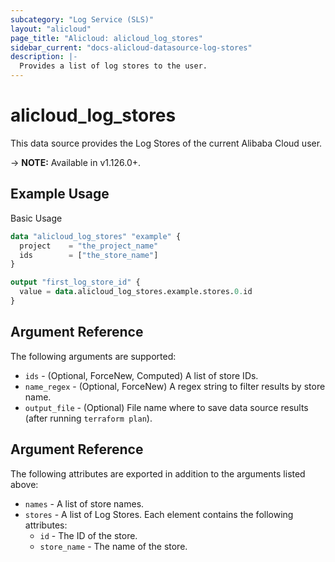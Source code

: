 ```yaml
---
subcategory: "Log Service (SLS)"
layout: "alicloud"
page_title: "Alicloud: alicloud_log_stores"
sidebar_current: "docs-alicloud-datasource-log-stores"
description: |-
  Provides a list of log stores to the user.
---
```


# alicloud\_log\_stores

This data source provides the Log Stores of the current Alibaba Cloud user.

-> **NOTE:** Available in v1.126.0+.

## Example Usage

Basic Usage

```terraform
data "alicloud_log_stores" "example" {
  project    = "the_project_name"
  ids        = ["the_store_name"]
}

output "first_log_store_id" {
  value = data.alicloud_log_stores.example.stores.0.id
}
```

## Argument Reference

The following arguments are supported:

* `ids` - (Optional, ForceNew, Computed) A list of store IDs.
* `name_regex` - (Optional, ForceNew) A regex string to filter results by store name.
* `output_file` - (Optional) File name where to save data source results (after running `terraform plan`).

## Argument Reference

The following attributes are exported in addition to the arguments listed above:

* `names` - A list of store names.
* `stores` - A list of Log Stores. Each element contains the following attributes:
	* `id` - The ID of the store.
	* `store_name` - The name of the store. 
